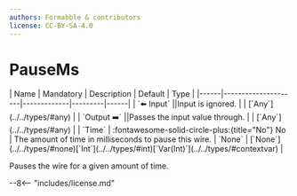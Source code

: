 ```yaml
---
authors: Formabble & contributors
license: CC-BY-SA-4.0
---
```



# PauseMs

<div class="sh-parameters" markdown="1">
| Name | Mandatory | Description | Default | Type |
|------|---------------------|-------------|---------|------|
| `⬅️ Input` ||Input is ignored. | | [`Any`](../../types/#any) |
| `Output ➡️` ||Passes the input value through. | | [`Any`](../../types/#any) |
| `Time` | :fontawesome-solid-circle-plus:{title="No"} No  | The amount of time in milliseconds to pause this wire. | `None` | [`None`](../../types/#none)[`Int`](../../types/#int)[`Var(Int)`](../../types/#contextvar) |

</div>

Pauses the wire for a given amount of time.

--8<-- "includes/license.md"

